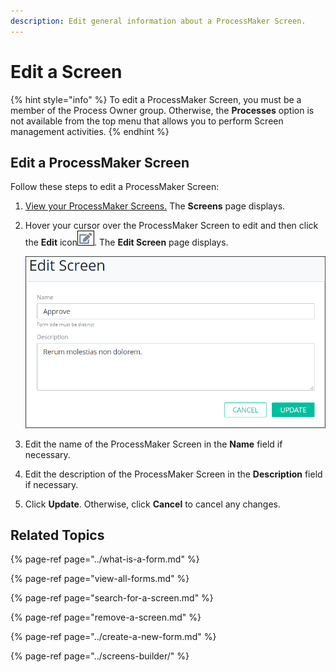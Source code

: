 ```yaml
---
description: Edit general information about a ProcessMaker Screen.
---
```


# Edit a Screen

{% hint style="info" %}
To edit a ProcessMaker Screen, you must be a member of the Process Owner group. Otherwise, the **Processes** option is not available from the top menu that allows you to perform Screen management activities.
{% endhint %}

## Edit a ProcessMaker Screen

Follow these steps to edit a ProcessMaker Screen:

1. [View your ProcessMaker Screens.](view-all-forms.md) The **Screens** page displays.
2. Hover your cursor over the ProcessMaker Screen to edit and then click the **Edit** icon![](../../../.gitbook/assets/edit-icon.png). The **Edit Screen** page displays.  

   ![](../../../.gitbook/assets/edit-screen-page-processes.png)

3. Edit the name of the ProcessMaker Screen in the **Name** field if necessary.
4. Edit the description of the ProcessMaker Screen in the **Description** field if necessary.
5. Click **Update**. Otherwise, click **Cancel** to cancel any changes.

## Related Topics

{% page-ref page="../what-is-a-form.md" %}

{% page-ref page="view-all-forms.md" %}

{% page-ref page="search-for-a-screen.md" %}

{% page-ref page="remove-a-screen.md" %}

{% page-ref page="../create-a-new-form.md" %}

{% page-ref page="../screens-builder/" %}

